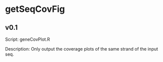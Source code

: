 # getSeqCovFig

## v0.1

Script: geneCovPlot.R

Description: Only output the coverage plots of the same strand of the input seq.

